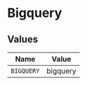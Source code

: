 # Bigquery


## Values

| Name       | Value      |
| ---------- | ---------- |
| `BIGQUERY` | bigquery   |